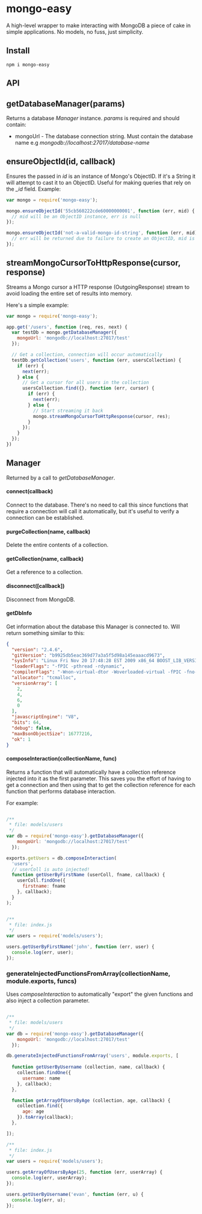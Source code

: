 mongo-easy
==========

A high-level wrapper to make interacting with MongoDB a piece of cake in simple 
applications. No models, no fuss, just simplicity.

## Install

```
npm i mongo-easy
```

## API

## getDatabaseManager(params)
Returns a database _Manager_ instance. _params_ is required and should contain:

* mongoUrl - The database connection string. Must contain the database name e.g 
_mongodb://localhost:27017/database-name_

## ensureObjectId(id, callback)
Ensures the passed in _id_ is an instance of Mongo's ObjectID. If it's a String 
it will attempt to cast it to an ObjectID. Useful for making queries that rely 
on the _\_id_ field. Example:

```javascript
var mongo = require('mongo-easy');

mongo.ensureObjectId('55cb560222cde60000000001', function (err, mid) {
  // mid will be an ObjectID instance, err is null
});

mongo.ensureObjectId('not-a-valid-mongo-id-string', function (err, mid) {
  // err will be returned due to failure to create an ObjectID, mid is null
});
```

## streamMongoCursorToHttpResponse(cursor, response)
Streams a Mongo cursor a HTTP response (OutgoingResponse) stream to avoid 
loading the entire set of results into memory.

Here's a simple example:

```javascript
var mongo = require('mongo-easy');

app.get('/users', function (req, res, next) {
  var testDb = mongo.getDatabaseManager({
    mongoUrl: 'mongodb://localhost:27017/test'
  });

  // Get a collection, connection will occur automatically
  testDb.getCollection('users', function (err, usersCollection) {
    if (err) {
      next(err);
    } else {
      // Get a cursor for all users in the collection
      usersCollection.find({}, function (err, cursor) {
        if (err) {
          next(err);
        } else {
          // Start streaming it back
          mongo.streamMongoCursorToHttpResponse(cursor, res);
        }
      });
    }
  });
})

```


## Manager
Returned by a call to _getDatabaseManager_.

#### connect(callback)
Connect to the database. There's no need to call this since functions that 
require a connection will call it automatically, but it's useful to verify a 
connection can be established.

#### purgeCollection(name, callback)
Delete the entire contents of a collection.

#### getCollection(name, callback)
Get a reference to a collection.

#### disconnect([callback])
Disconnect from MongoDB.

#### getDbInfo
Get information about the database this Manager is connected to. Will return 
something similar to this:

```json
{
  "version": "2.4.6",
  "gitVersion": "b9925db5eac369d77a3a5f5d98a145eaaacd9673",
  "sysInfo": "Linux Fri Nov 20 17:48:28 EST 2009 x86_64 BOOST_LIB_VERSION=1_49",
  "loaderFlags": "-fPIC -pthread -rdynamic",
  "compilerFlags": "-Wnon-virtual-dtor -Woverloaded-virtual -fPIC -fno-strict-aliasing -ggdb -pthread -Wall -Wsign-compare -Wno-unknown-pragmas -Winvalid-pch -Werror -pipe -fno-builtin-memcmp -O3",
  "allocator": "tcmalloc",
  "versionArray": [
    2,
    4,
    6,
    0
  ],
  "javascriptEngine": "V8",
  "bits": 64,
  "debug": false,
  "maxBsonObjectSize": 16777216,
  "ok": 1
}
```

#### composeInteraction(collectionName, func)
Returns a function that will automatically have a collection reference injected 
into it as the first parameter. This saves you the effort of having to get a 
connection and then using that to get the collection reference for each 
function that performs database interaction.

For example:

```javascript

/**
 * file: models/users
 */
var db = require('mongo-easy').getDatabaseManager({
    mongoUrl: 'mongodb://localhost:27017/test'
  });

exports.getUsers = db.composeInteraction(
  'users', 
  // userColl is auto injected!
  function getUserByFirstName (userColl, fname, callback) {
    userColl.findOne({
      firstname: fname
    }, callback);
  }
);


/**
 * file: index.js
 */
var users = require('models/users');

users.getUserByFirstName('john', function (err, user) {
  console.log(err, user);
});

```

### generateInjectedFunctionsFromArray(collectionName, module.exports, funcs)
Uses _composeInteraction_ to automatically "export" the given functions and 
also inject a collection parameter.

```javascript

/**
 * file: models/users
 */
var db = require('mongo-easy').getDatabaseManager({
    mongoUrl: 'mongodb://localhost:27017/test'
  });

db.generateInjectedFunctionsFromArray('users', module.exports, [
  
  function getUserByUsername (collection, name, callback) {
    collection.findOne({
      username: name
    }, callback);
  },

  function getArrayOfUsersByAge (collection, age, callback) {
    collection.find({
      age: age
    }).toArray(callback);
  },

]);

/**
 * file: index.js
 */
var users = require('models/users');

users.getArrayOfUsersByAge(25, function (err, userArray) {
  console.log(err, userArray);
});

users.getUserByUsername('evan', function (err, u) {
  console.log(err, u);
});

```
